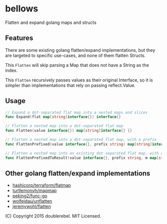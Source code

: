 # bellows
Flatten and expand golang maps and structs

## Features
There are some existing golang flatten/expand implementations, but they are targeted to specific use-cases, and none of them flatten Structs.

This `Flatten` will skip parsing a Map that does not have a String as the index.

This `Flatten` recursively passes values as their original Interface, so it is simpler than implementations that rely on passing reflect.Value.

## Usage

```go
// Expand a dot-separated flat map into a nested maps and slices
func Expand(flat map[string]interface{}) interface{}

// Flatten a nested map into a dot-separated flat map
func Flatten(value interface{}) map[string]interface{} {}

// Flatten a nested map into a dot-separated flat map, with a prefix
func FlattenPrefixed(value interface{}, prefix string) map[string]interface{} {}

// Flatten a nested map into an existing dot-separated flat map, with a prefix
func FlattenPrefixedToResult(value interface{}, prefix string, m map[string]interface{}) {}
```

## Other golang flatten/expand implementations

  * [hashicorp/terraform/flatmap](https://github.com/hashicorp/terraform/tree/master/flatmap)
  * [turtlemonvh/mapmap](https://github.com/turtlemonvh/mapmap)
  * [peking2/func-go](https://github.com/peking2/func-go)
  * [wolfeidau/unflatten](https://github.com/wolfeidau/unflatten)
  * [jeremywohl/flatten](https://github.com/jeremywohl/flatten)

(C) Copyright 2015 doublerebel. MIT Licensed.
